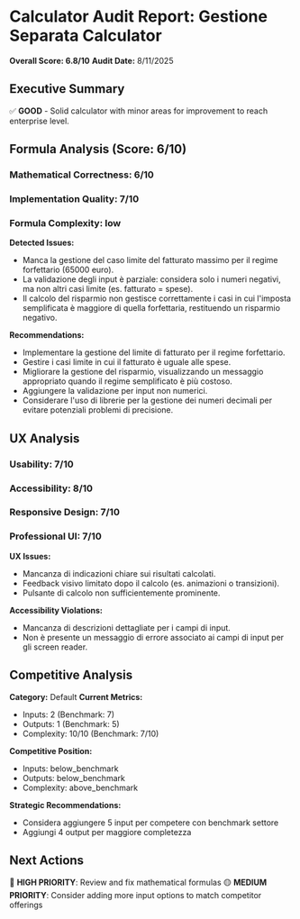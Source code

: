 # Calculator Audit Report: Gestione Separata Calculator

**Overall Score: 6.8/10**
**Audit Date:** 8/11/2025

## Executive Summary

✅ **GOOD** - Solid calculator with minor areas for improvement to reach enterprise level.

## Formula Analysis (Score: 6/10)

### Mathematical Correctness: 6/10
### Implementation Quality: 7/10
### Formula Complexity: low

**Detected Issues:**
- Manca la gestione del caso limite del fatturato massimo per il regime forfettario (65000 euro).
- La validazione degli input è parziale: considera solo i numeri negativi, ma non altri casi limite (es. fatturato = spese).
- Il calcolo del risparmio non gestisce correttamente i casi in cui l'imposta semplificata è maggiore di quella forfettaria, restituendo un risparmio negativo.

**Recommendations:**
- Implementare la gestione del limite di fatturato per il regime forfettario.
- Gestire i casi limite in cui il fatturato è uguale alle spese.
- Migliorare la gestione del risparmio, visualizzando un messaggio appropriato quando il regime semplificato è più costoso.
- Aggiungere la validazione per input non numerici.
- Considerare l'uso di librerie per la gestione dei numeri decimali per evitare potenziali problemi di precisione.

## UX Analysis

### Usability: 7/10
### Accessibility: 8/10  
### Responsive Design: 7/10
### Professional UI: 7/10

**UX Issues:**
- Mancanza di indicazioni chiare sui risultati calcolati.
- Feedback visivo limitato dopo il calcolo (es. animazioni o transizioni).
- Pulsante di calcolo non sufficientemente prominente.

**Accessibility Violations:**
- Mancanza di descrizioni dettagliate per i campi di input.
- Non è presente un messaggio di errore associato ai campi di input per gli screen reader.

## Competitive Analysis

**Category:** Default
**Current Metrics:**
- Inputs: 2 (Benchmark: 7)
- Outputs: 1 (Benchmark: 5)
- Complexity: 10/10 (Benchmark: 7/10)

**Competitive Position:**
- Inputs: below_benchmark
- Outputs: below_benchmark  
- Complexity: above_benchmark

**Strategic Recommendations:**
- Considera aggiungere 5 input per competere con benchmark settore
- Aggiungi 4 output per maggiore completezza

## Next Actions

🔴 **HIGH PRIORITY**: Review and fix mathematical formulas
🟡 **MEDIUM PRIORITY**: Consider adding more input options to match competitor offerings
